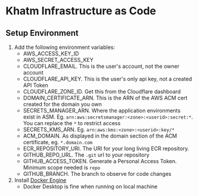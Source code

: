 # Khatm Infrastructure as Code

## Setup Environment
1. Add the following environment variables:
    - AWS_ACCESS_KEY_ID
    - AWS_SECRET_ACCESS_KEY
    - CLOUDFLARE_EMAIL. This is the user's account, not the owner account
    - CLOUDFLARE_API_KEY. This is the user's only api key, not a created API Token
    - CLOUDFLARE_ZONE_ID. Get this from the Cloudflare dashboard
    - DOMAIN_CERTIFICATE_ARN. This is the ARN of the AWS ACM cert created for the domain you own
    - SECRETS_MANAGER_ARN. Where the application environments exist in ASM. Eg. `arn:aws:secretsmanager:<zone>:<userid>:secret:*`. You can replace the `*` to restrict access
    - SECRETS_KMS_ARN. Eg. `arn:aws:kms:<zone>:<userid>:key/*`
    - ACM_DOMAIN. As displayed in the domain section of the ACM certificate, eg. `*.domain.com`
    - ECR_REPOSITORY_URI. The URI for your long living ECR repository.
    - GITHUB_REPO_URL. The `.git` url to your repository
    - GITHUB_ACCESS_TOKEN. Generate a Personal Access Token. Minimum scope needed is `repo`
    - GITHUB_BRANCH. The branch to observe for code changes
1. Install [Docker Engine](https://docs.docker.com/get-docker/)
    - Docker Desktop is fine when running on local machine
